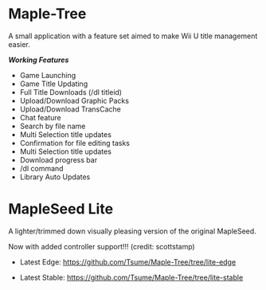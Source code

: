 # Maple-Tree

A small application with a feature set aimed to make Wii U title management easier.

***Working Features***
- Game Launching
- Game Title Updating
- Full Title Downloads (/dl titleid)
- Upload/Download Graphic Packs
- Upload/Download TransCache
- Chat feature
- Search by file name
- Multi Selection title updates
- Confirmation for file editing tasks
- Multi Selection title updates
- Download progress bar
- /dl <titleID> command
- Library Auto Updates


# MapleSeed Lite
A lighter/trimmed down visually pleasing version of the original MapleSeed.

Now with added controller support!!! (credit: scottstamp)

* Latest Edge: https://github.com/Tsume/Maple-Tree/tree/lite-edge

* Latest Stable: https://github.com/Tsume/Maple-Tree/tree/lite-stable

